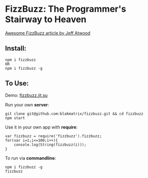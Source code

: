 FizzBuzz: The Programmer's Stairway to Heaven
=

[Awesome FizzBuzz article by Jeff Atwood](http://www.codinghorror.com/blog/2007/02/fizzbuzz-the-programmers-stairway-to-heaven.html)



Install:
--------


    npm i fizzbuzz
    OR
    npm i fizzbuzz -g


To Use:
-------

Demo: [fizzbuzz.jit.su](http://fizzbuzz.jit.su/)

Run your own **server**:  

    git clone git@github.com:blakmatrix/fizzbuzz.git && cd fizzbuzz
    npm start

Use it in your own app with **require**:


    var fizzbuzz = require('fizzbuzz').fizzbuzz;
    for(var i=1;i<=100;i++){
    	console.log(String(fizzbuzz(i)));
    }


To run via **commandline**:



    npm i fizzbuzz -g
    fizzbuzz

